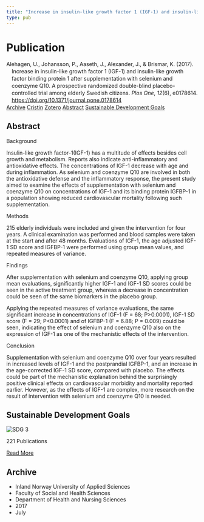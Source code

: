 ```yaml
---
title: "Increase in insulin-like growth factor 1 (IGF-1) and insulin-like growth factor binding protein 1 after supplementation with selenium and coenzyme Q10. A prospective randomized double-blind placebo-controlled trial among elderly Swedish citizens"
type: pub
---
```

<h1>Publication</h1>
<article id="csl-bib-container-YLAYPBH4" class="csl-bib-container">
  <div class="csl-bib-body" style="line-height: 1.35; padding-left: 1em; text-indent:-1em;">
  <div class="csl-entry">Alehagen, U., Johansson, P., Aaseth, J., Alexander, J., &amp; Brismar, K. (2017). Increase in insulin-like growth factor 1 (IGF-1) and insulin-like growth factor binding protein 1 after supplementation with selenium and coenzyme Q10. A prospective randomized double-blind placebo-controlled trial among elderly Swedish citizens. <i>Plos One</i>, <i>12</i>(6), e0178614. <a href="https://doi.org/10.1371/journal.pone.0178614">https://doi.org/10.1371/journal.pone.0178614</a></div>
</div>
  <div class="csl-bib-buttons">
    <a href="#taxonomy-article-YLAYPBH4" class="csl-bib-button">Archive</a>
    <a href="https://app.cristin.no/results/show.jsf?id=1481683" alt="Cristin URL" class="csl-bib-button">Cristin</a>
    <a href="http://zotero.org/groups/5022929/items/YLAYPBH4" alt="Zotero URL" class="csl-bib-button">Zotero</a>
    <a href="#abstract-article-YLAYPBH4" class="csl-bib-button">Abstract</a>
    <a href="#sdg-article-YLAYPBH4" class="csl-bib-button">Sustainable Development Goals</a>
  </div>
  <div id="csl-bib-meta-container-YLAYPBH4"></div>
</article>
<div id="csl-bib-meta-YLAYPBH4" class="csl-bib-meta">
  <article id="abstract-article-YLAYPBH4" class="abstract-article">
    <h1>Abstract</h1>
    Background 
 
Insulin-like growth factor-1(IGF-1) has a multitude of effects besides cell growth and metabolism. Reports also indicate anti-inflammatory and antioxidative effects. The concentrations of IGF-1 decrease with age and during inflammation. As selenium and coenzyme Q10 are involved in both the antioxidative defense and the inflammatory response, the present study aimed to examine the effects of supplementation with selenium and coenzyme Q10 on concentrations of IGF-1 and its binding protein IGFBP-1 in a population showing reduced cardiovascular mortality following such supplementation. 
 
Methods 
 
215 elderly individuals were included and given the intervention for four years. A clinical examination was performed and blood samples were taken at the start and after 48 months. Evaluations of IGF-1, the age adjusted IGF-1 SD score and IGFBP-1 were performed using group mean values, and repeated measures of variance. 
 
Findings 
 
After supplementation with selenium and coenzyme Q10, applying group mean evaluations, significantly higher IGF-1 and IGF-1 SD scores could be seen in the active treatment group, whereas a decrease in concentration could be seen of the same biomarkers in the placebo group. 
 
Applying the repeated measures of variance evaluations, the same significant increase in concentrations of IGF-1 (F = 68; P&gt;0.0001), IGF-1 SD score (F = 29; P&lt;0.0001) and of IGFBP-1 (F = 6.88; P = 0.009) could be seen, indicating the effect of selenium and coenzyme Q10 also on the expression of IGF-1 as one of the mechanistic effects of the intervention. 
 
Conclusion 
 
Supplementation with selenium and coenzyme Q10 over four years resulted in increased levels of IGF-1 and the postprandial IGFBP-1, and an increase in the age-corrected IGF-1 SD score, compared with placebo. The effects could be part of the mechanistic explanation behind the surprisingly positive clinical effects on cardiovascular morbidity and mortality reported earlier. However, as the effects of IGF-1 are complex, more research on the result of intervention with selenium and coenzyme Q10 is needed.
  </article>
  <article id="sdg-article-YLAYPBH4" class="sdg-article">
    <h1>Sustainable Development Goals</h1>
    <div class="sdg-container"><div id="sdg3" class="sdg">
<img src="{{< params subfolder >}}images/sdg/sdg03_en.png" class="image" alt="SDG 3">
<div class="sdg-overlay">
<p class="sdg-publication-count"><span>221</span> Publications</p>
<p><a href="https://sdgs.un.org/goals/goal3" class="sdg-read-more">Read More</a></p>
</div>
</div></div>
  </article>
  <article id="taxonomy-article-YLAYPBH4" class="taxonomy-article">
    <h1>Archive</h1>
    <ul>
      <li>Inland Norway University of Applied Sciences</li>
      <li>Faculty of Social and Health Sciences</li>
      <li>Department of Health and Nursing Sciences</li>
      <li>2017</li>
      <li>July</li>
    </ul>
  </article>
</div>

